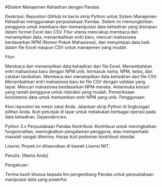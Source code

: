 #Sistem Manajemen Kehadiran dengan Pandas

Deskripsi:
Repositori GitHub ini berisi skrip Python untuk Sistem Manajemen Kehadiran menggunakan perpustakaan Pandas. Sistem ini memungkinkan pengguna untuk membaca dan memanipulasi data kehadiran yang disimpan dalam format Excel dan CSV. Fitur utama mencakup membaca dan menampilkan data, menambahkan entri baru, mencari mahasiswa berdasarkan NPM (Nomor Pokok Mahasiswa), dan menyimpan data baik dalam file Excel maupun CSV untuk manajemen yang mudah.

Fitur:

Membaca dan menampilkan data kehadiran dari file Excel.
Menambahkan entri mahasiswa baru dengan NPM unik, termasuk nama, NPM, kelas, dan catatan tambahan.
Membaca dan menampilkan data kehadiran dari file CSV.
Menambahkan entri mahasiswa baru ke file CSV dengan validasi yang tepat.
Mencari mahasiswa berdasarkan NPM mereka.
Antarmuka konsol yang ramah pengguna untuk interaksi yang mudah.
Pemeriksaan konsistensi data untuk memastikan entri NPM yang unik.
Penggunaan:

Klon repositori ke mesin lokal Anda.
Jalankan skrip Python di lingkungan pilihan Anda.
Ikuti petunjuk di layar untuk melakukan berbagai operasi pada data kehadiran.
Dependencies:

Python 3.x
Perpustakaan Pandas
Kontribusi:
Kontribusi untuk meningkatkan fungsionalitas, meningkatkan pengalaman pengguna, atau memperbaiki masalah sangat diterima. Harap ikuti pedoman kontribusi standar.

Lisensi:
Proyek ini dilisensikan di bawah Lisensi MIT.

Penulis:
[Nama Anda]

Pengakuan:

Terima kasih khusus kepada tim pengembang Pandas untuk perpustakaan manipulasi data yang powerful.
